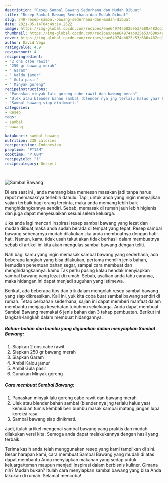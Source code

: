 ```yaml
---
description: "Resep Sambal Bawang Sederhana dan Mudah Dibuat"
title: "Resep Sambal Bawang Sederhana dan Mudah Dibuat"
slug: 748-resep-sambal-bawang-sederhana-dan-mudah-dibuat
date: 2021-05-14T04:49:14.252Z
image: https://img-global.cpcdn.com/recipes/eae64974ab025e53/680x482cq70/sambal-bawang-foto-resep-utama.jpg
thumbnail: https://img-global.cpcdn.com/recipes/eae64974ab025e53/680x482cq70/sambal-bawang-foto-resep-utama.jpg
cover: https://img-global.cpcdn.com/recipes/eae64974ab025e53/680x482cq70/sambal-bawang-foto-resep-utama.jpg
author: David Vega
ratingvalue: 4.9
reviewcount: 4
recipeingredient:
- "2 ons cabe rawit"
- "250 gr bawang merah"
- " Garam"
- " Kaldu jamur"
- " Gula pasir"
- " Minyak goreng"
recipeinstructions:
- "Panaskan minyak lalu goreng cabe rawit dan bawang merah"
- "Ulek atau blender bahan sambal (blender nya jng terlalu halus yaa) kemudian tumis kembali beri bumbu masak sampai matang jangan lupa koreksi rasa"
- "Sambal bawang siap dinikmati."
categories:
- Resep
tags:
- sambal
- bawang

katakunci: sambal bawang 
nutrition: 238 calories
recipecuisine: Indonesian
preptime: "PT12M"
cooktime: "PT60M"
recipeyield: "1"
recipecategory: Dessert

---
```



![Sambal Bawang](https://img-global.cpcdn.com/recipes/eae64974ab025e53/680x482cq70/sambal-bawang-foto-resep-utama.jpg)

Di era  saat ini , anda memang bisa memesan masakan jadi tanpa harus repot memasaknya terlebih dahulu. Tapi, untuk anda yang ingin menyajikan sajian terbaik bagi orang tercinta, maka anda memang lebih baik menghidangkannya sendiri. Sebab, memasak di rumah jauh lebih higienis dan juga dapat menyesuaikan sesuai selera keluarga.

Jika anda lagi mencari inspirasi resep sambal bawang yang lezat dan mudah dibuat,maka anda sudah berada di tempat yang tepat. Resep sambal bawang  sebenarnya mudah dilakukan jika anda membuatnya dengan hati-hati. Namun, kamu tidak usah takut akan tidak berhasil dalam membuatnya 
sebab di artikel ini kita akan mengulas sambal bawang dengan teliti.  



Nah bagi kamu yang ingin memasak sambal bawang yang sederhana, ada beberapa langkah yang bisa dilakukan, pertama memilih jenis bahan, kemudian penentuan bahan segar, sampai cara membuat dan menghidangkannya. kamu Tak perlu pusing kalau hendak menyiapkan sambal bawang yang lezat di rumah. Sebab, asalkan anda  tahu caranya, maka hidangan ini dapat menjadi suguhan yang istimewa.

Berikut, ada beberapa tips dan trik dalam mengolah resep sambal bawang yang siap dikreasikan. Kali ini, yuk kita coba buat sambal bawang sendiri di rumah. Tetap berbahan sederhana, sajian ini dapat memberi manfaat dalam membantu menjaga kesehatan tubuhmu sekeluarga. Anda dapat membuat Sambal Bawang memakai 6 jenis bahan dan 3 tahap pembuatan. Berikut ini langkah-langkah dalam membuat hidangannya.

<!--inarticleads1-->

##### Bahan-bahan dan bumbu yang digunakan dalam menyiapkan Sambal Bawang:

1. Siapkan 2 ons cabe rawit
1. Siapkan 250 gr bawang merah
1. Siapkan  Garam
1. Ambil  Kaldu jamur
1. Ambil  Gula pasir
1. Gunakan  Minyak goreng




<!--inarticleads2-->

##### Cara membuat Sambal Bawang:

1. Panaskan minyak lalu goreng cabe rawit dan bawang merah
1. Ulek atau blender bahan sambal (blender nya jng terlalu halus yaa) kemudian tumis kembali beri bumbu masak sampai matang jangan lupa koreksi rasa
1. Sambal bawang siap dinikmati.




Jadi, itulah artikel mengenai  sambal bawang  yang praktis dan mudah dilakukan versi kita. Semoga anda dapat melakukannya dengan hasil yang terbaik. 

Terima kasih anda telah menggunakan resep yang kami tampilkan di sini. Besar harapan kami, cara membuat  Sambal Bawang yang mudah di atas dapat membantu Anda menyiapkan makanan yang sedap untuk keluarga/teman maupun menjadi inspirasi dalam berbisnis kuliner. Gimana nih? Mudah bukan? Itulah cara menyiapkan sambal bawang yang bisa Anda lakukan di rumah. Selamat mencoba!

